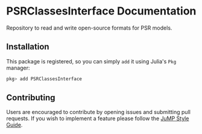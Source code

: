 # PSRClassesInterface Documentation

Repository to read and write open-source formats for PSR models.

## Installation

This package is registered, so you can simply `add` it using Julia's `Pkg` manager:
```julia
pkg> add PSRClassesInterface
```

## Contributing

Users are encouraged to contribute by opening issues and submitting pull requests. If you wish to implement a feature please follow 
the [JuMP Style Guide](https://jump.dev/JuMP.jl/v0.21.10/developers/style/#Style-guide-and-design-principles).
